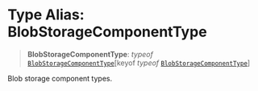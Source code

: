 # Type Alias: BlobStorageComponentType

> **BlobStorageComponentType**: *typeof* [`BlobStorageComponentType`](../variables/BlobStorageComponentType.md)\[keyof *typeof* [`BlobStorageComponentType`](../variables/BlobStorageComponentType.md)\]

Blob storage component types.
